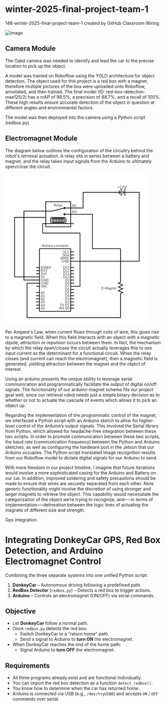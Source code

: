 # winter-2025-final-project-team-1
148-winter-2025-final-project-team-1 created by GitHub Classroom
Wiring 

![image](https://github.com/user-attachments/assets/d4753133-68a3-4934-afa8-c9dc6728d2e6)
<h2>Camera Module</h2>

The Oakd camera was needed to identify and lead the car to the precise location to pick up the object. 

A model was trained on Roboflow using the YOLO architecture for object detection. The object used for this project is a red box with a magnet, therefore multiple pictures of the box were uploaded onto Roboflow, annotated, and then trained. The final model (ID: red-box-detection-mae125/2) has a mAP of 99.5%, a precision of 88.7%, and a recall of 100%. These high results ensure accurate detection of the object in question at different angles and environmental factors. 

The model was then deployed into the camera using a Python script (redbox.py). 


<h2>Electromagnet Module</h2>

The diagram below outlines the configuration of the circuitry behind the robot's retrieval actuation. A relay sits in series between a battery and magnet, and the relay takes input signals from the Arduino to ultimately open/close the circuit.

![Magnet Circuit!](/images/circuit.png "Arduino and E-Magnet Circuit")

Per Ampere's Law, when current flows through coils of wire, this gives rise to a magnetic field. When this field interacts with an object with a magnetic dipole, attraction or repulsion occurs between them. In fact, the mechanism by which the relay open/closes the circuit actually leverages this to use input current as the determinant for a functional circuit. When the relay closes (and current can reach the electromagnet), then a magnetic field is generated, yielding attraction between the magnet and the object of interest.


Using an arduino presents the unique ability to leverage serial communication and programmatically facilitate the output of digital on/off signals. The functionality of our arduino-magnet scheme fits our project goal well, since  our retrieval robot needs just a simple binary decision as to whether or not to actuate the cascade of events which allows it to pick an object up.

Regarding the implementation of the programmatic control of the magnet, we interfaced a Python script with an Arduino sketch to allow for higher-level control of the Arduino’s output signals. This involved the Serial library from Python, which allowed for headache-free integration between these two scripts. In order to promote communication between these two scripts, the baud rate (communication frequency) between the Python and Arduino sketches, as well as configuring the hardware port in the Jetson that our Arduino occupies. The Python script translated image recognition results from our Roboflow model to dictate digital signals for our Arduino to send.

With more freedom in our project timeline, I imagine that future iterations would involve a more sophisticated casing for the Arduino and Battery on our car. In addition, improved soldering and safety precautions should be made to ensure that wires are securely separated from each other. Nore generic functionality might involve the discretion of using stronger and larger magnets to retrieve the object. This capability would necessitate the categorization of the object we’re trying to recognize, and—-in terms of implementation—-delineation between the logic lines of actuating the magnets of different size and strength.

Gps integration


# Integrating DonkeyCar GPS, Red Box Detection, and Arduino Electromagnet Control

Combining the three separate systems into one unified Python script:

1. **DonkeyCar** – Autonomous driving following a predefined path.
2. **RedBox Detector** (`redbox.py`) – Detects a red box to trigger actions.
3. **Arduino** – Controls an electromagnet (ON/OFF) via serial commands.

## Objective

- Let **DonkeyCar** follow a normal path.
- Once `redbox.py` detects the red box:
  - Switch DonkeyCar to a "return home" path.
  - Send a signal to Arduino to **turn ON** the electromagnet.
- When DonkeyCar reaches the end of the home path:
  - Signal Arduino to **turn OFF** the electromagnet.

## Requirements

- All three programs already exist and are functional individually.
- You can import the red box detection as a function `detect_redbox()`.
- You know how to determine when the car has returned home.
- Arduino is connected via USB (e.g., `/dev/ttyUSB0`) and accepts `ON` / `OFF` commands over serial.

